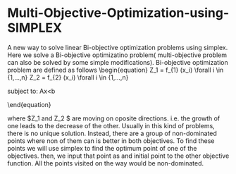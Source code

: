 # Multi-Objective-Optimization-using-SIMPLEX
A new way to solve linear Bi-objective optimization problems using simplex.
Here we solve a Bi-objective optimizatino problem( multi-objective problem can also be solved by some simple modifications). Bi-objective optimization problem are defined as follows 
\begin{equation}
Z_1 = f_{1} (x_i) \forall i \in {1,...,n}
Z_2 = f_{2} (x_i) \forall i \in {1,...,n}

subject to:
Ax<b

\end{equation}

where $Z_1 and Z_2 $ are moving on oposite directions. i.e. the growth of one leads to the decrease of the other. Usually in this kind of problems, there is no unique solution. Instead, there are a group of non-dominated points where non of them can is better in both objectives. To find these points we will use simplex to find the optimum point of one of the objectives. then, we input that point as and initial point to the other objective function. All the points visited on the way would be non-dominated.
